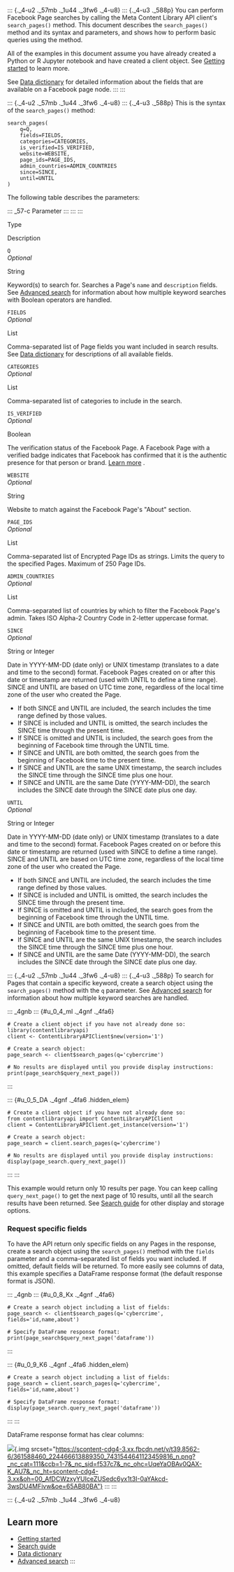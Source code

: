 <div>

<div>

::: {._4-u2 ._57mb ._1u44 ._3fw6 ._4-u8}
::: {._4-u3 ._588p}
You can perform Facebook Page searches by calling the Meta Content
Library API client\'s ` search_pages() ` method. This document describes
the ` search_pages() ` method and its syntax and parameters, and shows
how to perform basic queries using the method.

All of the examples in this document assume you have already created a
Python or R Jupyter notebook and have created a client object. See
[Getting started](/docs/content-library-api/quick-start) to learn more.

See [Data dictionary](/docs/content-library-api/data#dd-fb-page) for
detailed information about the fields that are available on a Facebook
page node.
:::
:::

::: {._4-u2 ._57mb ._1u44 ._3fw6 ._4-u8}
::: {._4-u3 ._588p}
This is the syntax of the ` search_pages() ` method:

``` {._5s-8 .prettyprint .lang-python}
search_pages(
    q=Q,
    fields=FIELDS,    
    categories=CATEGORIES,
    is_verified=IS_VERIFIED,
    website=WEBSITE,
    page_ids=PAGE_IDS,
    admin_countries=ADMIN_COUNTRIES
    since=SINCE,
    until=UNTIL
)
```

The following table describes the parameters:

::: _57-c
Parameter
:::
:::
:::

</div>

</div>

Type

Description

` Q `\
*Optional*

String

Keyword(s) to search for. Searches a Page\'s ` name ` and
` description ` fields. See [Advanced
search](/docs/content-library-api/adv-search) for information about how
multiple keyword searches with Boolean operators are handled.

` FIELDS `\
*Optional*

List

Comma-separated list of Page fields you want included in search results.
See [Data dictionary](/docs/content-library-api/data) for descriptions
of all available fields.

` CATEGORIES `\
*Optional*

List

Comma-separated list of categories to include in the search.

` IS_VERIFIED `\
*Optional*

Boolean

The verification status of the Facebook Page. A Facebook Page with a
verified badge indicates that Facebook has confirmed that it is the
authentic presence for that person or brand. [Learn
more](https://www.facebook.com/help/196050490547892) .

` WEBSITE `\
*Optional*

String

Website to match against the Facebook Page\'s \"About\" section.

` PAGE_IDS `\
*Optional*

List

Comma-separated list of Encrypted Page IDs as strings. Limits the query
to the specified Pages. Maximum of 250 Page IDs.

` ADMIN_COUNTRIES `\
*Optional*

List

Comma-separated list of countries by which to filter the Facebook
Page\'s admin. Takes ISO Alpha-2 Country Code in 2-letter uppercase
format.

` SINCE `\
*Optional*

String or Integer

Date in YYYY-MM-DD (date only) or UNIX timestamp (translates to a date
and time to the second) format. Facebook Pages created on or after this
date or timestamp are returned (used with UNTIL to define a time range).
SINCE and UNTIL are based on UTC time zone, regardless of the local time
zone of the user who created the Page.

-   If both SINCE and UNTIL are included, the search includes the time
    range defined by those values.
-   If SINCE is included and UNTIL is omitted, the search includes the
    SINCE time through the present time.
-   If SINCE is omitted and UNTIL is included, the search goes from the
    beginning of Facebook time through the UNTIL time.
-   If SINCE and UNTIL are both omitted, the search goes from the
    beginning of Facebook time to the present time.
-   If SINCE and UNTIL are the same UNIX timestamp, the search includes
    the SINCE time through the SINCE time plus one hour.
-   If SINCE and UNTIL are the same Date (YYYY-MM-DD), the search
    includes the SINCE date through the SINCE date plus one day.

` UNTIL `\
*Optional*

String or Integer

Date in YYYY-MM-DD (date only) or UNIX timestamp (translates to a date
and time to the second) format. Facebook Pages created on or before this
date or timestamp are returned (used with SINCE to define a time range).
SINCE and UNTIL are based on UTC time zone, regardless of the local time
zone of the user who created the Page.

-   If both SINCE and UNTIL are included, the search includes the time
    range defined by those values.
-   If SINCE is included and UNTIL is omitted, the search includes the
    SINCE time through the present time.
-   If SINCE is omitted and UNTIL is included, the search goes from the
    beginning of Facebook time through the UNTIL time.
-   If SINCE and UNTIL are both omitted, the search goes from the
    beginning of Facebook time to the present time.
-   If SINCE and UNTIL are the same UNIX timestamp, the search includes
    the SINCE time through the SINCE time plus one hour.
-   If SINCE and UNTIL are the same Date (YYYY-MM-DD), the search
    includes the SINCE date through the SINCE date plus one day.

::: {._4-u2 ._57mb ._1u44 ._3fw6 ._4-u8}
::: {._4-u3 ._588p}
To search for Pages that contain a specific keyword, create a search
object using the ` search_pages() ` method with the ` q ` parameter. See
[Advanced search](/docs/content-library-api/adv-search) for information
about how multiple keyword searches are handled.

::: _4gnb
::: {#u_0_4_ml ._4gnf ._4fa6}
``` {.prettyprint .lang-r}
# Create a client object if you have not already done so:
library(contentlibraryapi)
client <- ContentLibraryAPIClient$new(version='1')
        
# Create a search object:
page_search <- client$search_pages(q='cybercrime')        

# No results are displayed until you provide display instructions:        
print(page_search$query_next_page())
```
:::

::: {#u_0_5_DA ._4gnf ._4fa6 .hidden_elem}
``` {.prettyprint .lang-py}
# Create a client object if you have not already done so:
from contentlibraryapi import ContentLibraryAPIClient
client = ContentLibraryAPIClient.get_instance(version='1')

# Create a search object:
page_search = client.search_pages(q='cybercrime')
        
# No results are displayed until you provide display instructions:
display(page_search.query_next_page())
```
:::
:::

This example would return only 10 results per page. You can keep calling
` query_next_page() ` to get the next page of 10 results, until all the
search results have been returned. See [Search
guide](https://developers.facebook.com/docs/content-library-api/guide-search-object)
for other display and storage options.

### Request specific fields

To have the API return only specific fields on any Pages in the
response, create a search object using the ` search_pages() ` method
with the ` fields ` parameter and a comma-separated list of fields you
want included. If omitted, default fields will be returned. To more
easily see columns of data, this example specifies a DataFrame response
format (the default response format is JSON).

::: _4gnb
::: {#u_0_8_Kx ._4gnf ._4fa6}
``` {.prettyprint .lang-r}
# Create a search object including a list of fields:
page_search <- client$search_pages(q='cybercrime', fields='id,name,about')        

# Specify DataFrame response format:       
print(page_search$query_next_page('dataframe'))
```
:::

::: {#u_0_9_K6 ._4gnf ._4fa6 .hidden_elem}
``` {.prettyprint .lang-py}
# Create a search object including a list of fields:
page_search = client.search_pages(q='cybercrime', fields='id,name,about')

# Specify DataFrame response format:        
display(page_search.query_next_page('dataframe'))
```
:::
:::

DataFrame response format has clear columns:

![](https://scontent-cdg4-3.xx.fbcdn.net/v/t39.8562-6/361588460_224466613889350_7431544641123459816_n.png?_nc_cat=111&ccb=1-7&_nc_sid=f537c7&_nc_ohc=UqeYaOBAv0QAX-K_AU7&_nc_ht=scontent-cdg4-3.xx&oh=00_AfDCWzxyYUIceZUSedc6yx1t3I-0aYAkcd-3wsDU4MFivw&oe=65AB80BA){.img
srcset="https://scontent-cdg4-3.xx.fbcdn.net/v/t39.8562-6/361588460_224466613889350_7431544641123459816_n.png?_nc_cat=111&ccb=1-7&_nc_sid=f537c7&_nc_ohc=UqeYaOBAv0QAX-K_AU7&_nc_ht=scontent-cdg4-3.xx&oh=00_AfDCWzxyYUIceZUSedc6yx1t3I-0aYAkcd-3wsDU4MFivw&oe=65AB80BA"}
:::
:::

::: {._4-u2 ._57mb ._1u44 ._3fw6 ._4-u8}
## Learn more

-   [Getting started](/docs/content-library-api/quick-start)
-   [Search guide](/docs/content-library-api/guide-search-object)
-   [Data dictionary](/docs/content-library-api/data)
-   [Advanced search](/docs/content-library-api/adv-search)
:::
